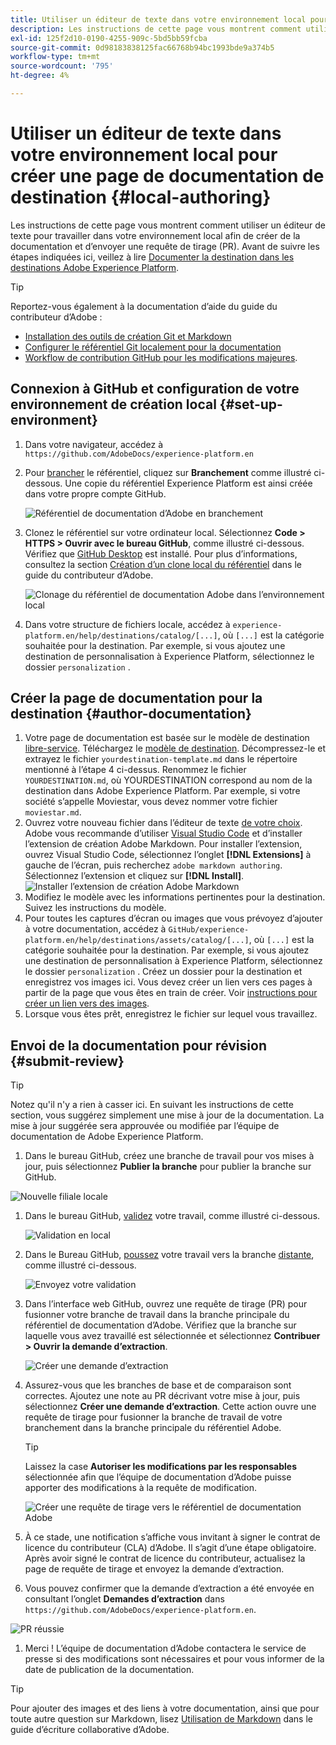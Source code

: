 ```yaml
---
title: Utiliser un éditeur de texte dans votre environnement local pour créer une page de documentation de destination
description: Les instructions de cette page vous montrent comment utiliser un éditeur de texte pour travailler dans votre environnement local afin de créer une page de documentation pour votre destination Experience Platform et de l’envoyer pour révision.
exl-id: 125f2d10-0190-4255-909c-5bd5bb59fcba
source-git-commit: 0d98183838125fac66768b94bc1993bde9a374b5
workflow-type: tm+mt
source-wordcount: '795'
ht-degree: 4%

---
```


# Utiliser un éditeur de texte dans votre environnement local pour créer une page de documentation de destination {#local-authoring}

Les instructions de cette page vous montrent comment utiliser un éditeur de texte pour travailler dans votre environnement local afin de créer de la documentation et d’envoyer une requête de tirage (PR). Avant de suivre les étapes indiquées ici, veillez à lire [Documenter la destination dans les destinations Adobe Experience Platform](./documentation-instructions.md).

>[!TIP]
>
>Reportez-vous également à la documentation d’aide du guide du contributeur d’Adobe :
>* [Installation des outils de création Git et Markdown](https://experienceleague.adobe.com/docs/contributor/contributor-guide/setup/install-tools.html?lang=fr)
>* [Configurer le référentiel Git localement pour la documentation](https://experienceleague.adobe.com/docs/contributor/contributor-guide/setup/local-repo.html?lang=fr)
>* [Workflow de contribution GitHub pour les modifications majeures](https://experienceleague.adobe.com/docs/contributor/contributor-guide/setup/full-workflow.html?lang=fr).

## Connexion à GitHub et configuration de votre environnement de création local {#set-up-environment}

1. Dans votre navigateur, accédez à `https://github.com/AdobeDocs/experience-platform.en`
2. Pour [brancher](https://experienceleague.adobe.com/docs/contributor/contributor-guide/setup/local-repo.html?lang=fr#fork-the-repository) le référentiel, cliquez sur **Branchement** comme illustré ci-dessous. Une copie du référentiel Experience Platform est ainsi créée dans votre propre compte GitHub.

   ![Référentiel de documentation d’Adobe en branchement](../assets/docs-framework/ssd-fork-repository.gif)

3. Clonez le référentiel sur votre ordinateur local. Sélectionnez **Code > HTTPS > Ouvrir avec le bureau GitHub**, comme illustré ci-dessous. Vérifiez que [GitHub Desktop](https://desktop.github.com/) est installé. Pour plus d’informations, consultez la section [Création d’un clone local du référentiel](https://experienceleague.adobe.com/docs/contributor/contributor-guide/setup/local-repo.html?lang=fr#create-a-local-clone-of-the-repository) dans le guide du contributeur d’Adobe.

   ![Clonage du référentiel de documentation Adobe dans l’environnement local](../assets/docs-framework/clone-local.png)

4. Dans votre structure de fichiers locale, accédez à `experience-platform.en/help/destinations/catalog/[...]`, où `[...]` est la catégorie souhaitée pour la destination. Par exemple, si vous ajoutez une destination de personnalisation à Experience Platform, sélectionnez le dossier `personalization` .

## Créer la page de documentation pour la destination {#author-documentation}

1. Votre page de documentation est basée sur le modèle de destination [libre-service](../docs-framework/self-service-template.md). Téléchargez le [modèle de destination](../assets/docs-framework/yourdestination-template.zip). Décompressez-le et extrayez le fichier `yourdestination-template.md` dans le répertoire mentionné à l’étape 4 ci-dessus.  Renommez le fichier `YOURDESTINATION.md`, où YOURDESTINATION correspond au nom de la destination dans Adobe Experience Platform. Par exemple, si votre société s’appelle Moviestar, vous devez nommer votre fichier `moviestar.md`.
2. Ouvrez votre nouveau fichier dans l’éditeur de texte [ de votre choix](https://experienceleague.adobe.com/docs/contributor/contributor-guide/setup/install-tools.html?lang=fr#understand-markdown-editors). Adobe vous recommande d’utiliser [Visual Studio Code](https://code.visualstudio.com/) et d’installer l’extension de création Adobe Markdown. Pour installer l’extension, ouvrez Visual Studio Code, sélectionnez l’onglet **[!DNL Extensions]** à gauche de l’écran, puis recherchez `adobe markdown authoring`. Sélectionnez l’extension et cliquez sur **[!DNL Install]**.
   ![Installer l’extension de création Adobe Markdown](../assets/docs-framework/install-adobe-markdown-extension.gif)
3. Modifiez le modèle avec les informations pertinentes pour la destination. Suivez les instructions du modèle.
4. Pour toutes les captures d’écran ou images que vous prévoyez d’ajouter à votre documentation, accédez à `GitHub/experience-platform.en/help/destinations/assets/catalog/[...]`, où `[...]` est la catégorie souhaitée pour la destination. Par exemple, si vous ajoutez une destination de personnalisation à Experience Platform, sélectionnez le dossier `personalization` . Créez un dossier pour la destination et enregistrez vos images ici. Vous devez créer un lien vers ces pages à partir de la page que vous êtes en train de créer. Voir [instructions pour créer un lien vers des images](https://experienceleague.adobe.com/docs/contributor/contributor-guide/writing-essentials/linking.html?lang=fr#link-to-images).
5. Lorsque vous êtes prêt, enregistrez le fichier sur lequel vous travaillez.

## Envoi de la documentation pour révision {#submit-review}

>[!TIP]
>
>Notez qu&#39;il n&#39;y a rien à casser ici. En suivant les instructions de cette section, vous suggérez simplement une mise à jour de la documentation. La mise à jour suggérée sera approuvée ou modifiée par l’équipe de documentation de Adobe Experience Platform.

1. Dans le bureau GitHub, créez une branche de travail pour vos mises à jour, puis sélectionnez **Publier la branche** pour publier la branche sur GitHub.

![Nouvelle filiale locale](../assets/docs-framework/new-branch-local.gif)

1. Dans le bureau GitHub, [validez](https://docs.github.com/en/free-pro-team@latest/github/getting-started-with-github/github-glossary#commit) votre travail, comme illustré ci-dessous.

   ![Validation en local](../assets/docs-framework/commit-local.png)

1. Dans le Bureau GitHub, [poussez](https://docs.github.com/en/free-pro-team@latest/github/getting-started-with-github/github-glossary#push) votre travail vers la branche [distante](https://docs.github.com/en/free-pro-team@latest/github/getting-started-with-github/github-glossary#remote), comme illustré ci-dessous.

   ![Envoyez votre validation](../assets/docs-framework/push-local-to-remote.png)

1. Dans l’interface web GitHub, ouvrez une requête de tirage (PR) pour fusionner votre branche de travail dans la branche principale du référentiel de documentation d’Adobe. Vérifiez que la branche sur laquelle vous avez travaillé est sélectionnée et sélectionnez **Contribuer > Ouvrir la demande d’extraction**.

   ![Créer une demande d’extraction](../assets/docs-framework/ssd-create-pull-request-1.gif)

1. Assurez-vous que les branches de base et de comparaison sont correctes. Ajoutez une note au PR décrivant votre mise à jour, puis sélectionnez **Créer une demande d’extraction**. Cette action ouvre une requête de tirage pour fusionner la branche de travail de votre branchement dans la branche principale du référentiel Adobe.

   >[!TIP]
   >
   >Laissez la case **Autoriser les modifications par les responsables** sélectionnée afin que l’équipe de documentation d’Adobe puisse apporter des modifications à la requête de modification.

   ![Créer une requête de tirage vers le référentiel de documentation Adobe](../assets/docs-framework/ssd-create-pull-request-2.png)

1. À ce stade, une notification s’affiche vous invitant à signer le contrat de licence du contributeur (CLA) d’Adobe. Il s’agit d’une étape obligatoire. Après avoir signé le contrat de licence du contributeur, actualisez la page de requête de tirage et envoyez la demande d’extraction.

1. Vous pouvez confirmer que la demande d’extraction a été envoyée en consultant l’onglet **Demandes d’extraction** dans `https://github.com/AdobeDocs/experience-platform.en`.

![PR réussie](../assets/docs-framework/ssd-pr-successful.png)

1. Merci ! L’équipe de documentation d’Adobe contactera le service de presse si des modifications sont nécessaires et pour vous informer de la date de publication de la documentation.

>[!TIP]
>
>Pour ajouter des images et des liens à votre documentation, ainsi que pour toute autre question sur Markdown, lisez [Utilisation de Markdown](https://experienceleague.adobe.com/docs/contributor/contributor-guide/writing-essentials/markdown.html?lang=fr) dans le guide d’écriture collaborative d’Adobe.
